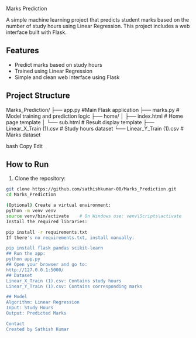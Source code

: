 Marks Prediction

A simple machine learning project that predicts student marks based on the number of study hours using Linear Regression. This project includes a web interface built with Flask.

## Features

- Predict marks based on study hours
- Trained using Linear Regression
- Simple and clean web interface using Flask

## Project Structure

Marks_Prediction/
├── app.py #Main Flask application
├── marks.py # Model training and prediction logic
├── home/
│ ├── index.html # Home page template
│ └── sub.html # Result display template
├── Linear_X_Train (1).csv # Study hours dataset
└── Linear_Y_Train (1).csv # Marks dataset

bash
Copy
Edit

## How to Run

1. Clone the repository:

```bash
git clone https://github.com/sathishkumar-08/Marks_Prediction.git
cd Marks_Prediction

(Optional) Create a virtual environment:
python -m venv venv
source venv/bin/activate    # On Windows use: venv\Scripts\activate
Install the required libraries:

pip install -r requirements.txt
If there's no requirements.txt, install manually:

pip install flask pandas scikit-learn
## Run the app:
python app.py
## Open your browser and go to:
http://127.0.0.1:5000/
## Dataset
Linear_X_Train (1).csv: Contains study hours
Linear_Y_Train (1).csv: Contains corresponding marks

## Model
Algorithm: Linear Regression
Input: Study Hours
Output: Predicted Marks

Contact
Created by Sathish Kumar


